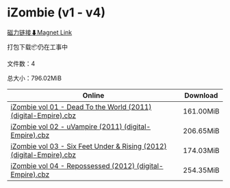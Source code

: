 # iZombie (v1 - v4)

[磁力链接⬇Magnet Link](magnet:?xt=urn:btih:866c2064cf634cf9db357a25144ca401fb5c2052&dn=iZombie%20%28v1%20-%20v4%29)

打包下载📦仍在工事中

文件数：4

总大小：796.02MiB

Online | Download
--- | ---
[iZombie vol 01 - Dead To the World (2011) (digital-Empire).cbz](https://github.com/alicewish/markdown/blob/master/comic/iZombie-vol-01-Dead-To-World-2011-digital-Empire-cbz.md) | 161.00MiB
[iZombie vol 02 - uVampire (2011) (digital-Empire).cbz](https://github.com/alicewish/markdown/blob/master/comic/iZombie-vol-02-uVampire-2011-digital-Empire-cbz.md) | 206.65MiB
[iZombie vol 03 - Six Feet Under & Rising (2012) (digital-Empire).cbz](https://github.com/alicewish/markdown/blob/master/comic/iZombie-vol-03-Six-Feet-Under-Rising-2012-digital-Empire-cbz.md) | 174.03MiB
[iZombie vol 04 - Repossessed (2012) (digital-Empire).cbz](https://github.com/alicewish/markdown/blob/master/comic/iZombie-vol-04-Repossessed-2012-digital-Empire-cbz.md) | 254.35MiB